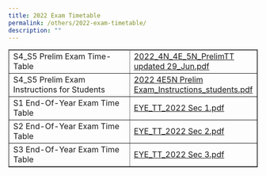 ```yaml
---
title: 2022 Exam Timetable
permalink: /others/2022-exam-timetable/
description: ""
---
```

<table style="border-collapse: collapse; width: 100%;" border="1">
<tbody>
<tr>
<td style="width: 50%;">S4_S5 Prelim Exam Time-Table</td>
<td style="width: 50%;"><a class="refobj" href="/files/2022_4N_4E_5N_PrelimTT%20updated%2029_Jun.pdf">2022_4N_4E_5N_PrelimTT updated 29_Jun.pdf</a></td>
</tr>
<tr>
<td style="width: 50%;">S4_S5 Prelim Exam Instructions for Students</td>
<td style="width: 50%;"><a class="refobj" href="/files/2022%204E5N%20Prelim%20Exam_Instructions_students.pdf">2022 4E5N Prelim Exam_Instructions_students.pdf</a></td>
</tr>
<tr>
<td style="width: 50%;">S1 End-Of-Year Exam Time Table</td>
<td style="width: 50%;"><a class="refobj" href="/files/EYE_TT_2022%20Sec%201.pdf">EYE_TT_2022 Sec 1.pdf</a></td>
</tr>
<tr>
<td style="width: 50%;">S2 End-Of-Year Exam Time Table</td>
<td style="width: 50%;"><a class="refobj" href="/files/EYE_TT_2022%20Sec%202.pdf">EYE_TT_2022 Sec 2.pdf</a></td>
</tr>
<tr>
<td style="width: 50%;">S3 End-Of-Year Exam Time Table</td>
<td style="width: 50%;"><a class="refobj" href="/files/EYE_TT_2022%20Sec%203.pdf">EYE_TT_2022 Sec 3.pdf</a></td>
</tr>
</tbody>
</table>